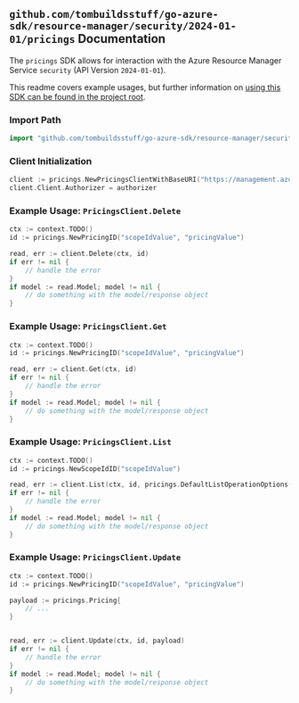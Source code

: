 
## `github.com/tombuildsstuff/go-azure-sdk/resource-manager/security/2024-01-01/pricings` Documentation

The `pricings` SDK allows for interaction with the Azure Resource Manager Service `security` (API Version `2024-01-01`).

This readme covers example usages, but further information on [using this SDK can be found in the project root](https://github.com/tombuildsstuff/go-azure-sdk/tree/main/docs).

### Import Path

```go
import "github.com/tombuildsstuff/go-azure-sdk/resource-manager/security/2024-01-01/pricings"
```


### Client Initialization

```go
client := pricings.NewPricingsClientWithBaseURI("https://management.azure.com")
client.Client.Authorizer = authorizer
```


### Example Usage: `PricingsClient.Delete`

```go
ctx := context.TODO()
id := pricings.NewPricingID("scopeIdValue", "pricingValue")

read, err := client.Delete(ctx, id)
if err != nil {
	// handle the error
}
if model := read.Model; model != nil {
	// do something with the model/response object
}
```


### Example Usage: `PricingsClient.Get`

```go
ctx := context.TODO()
id := pricings.NewPricingID("scopeIdValue", "pricingValue")

read, err := client.Get(ctx, id)
if err != nil {
	// handle the error
}
if model := read.Model; model != nil {
	// do something with the model/response object
}
```


### Example Usage: `PricingsClient.List`

```go
ctx := context.TODO()
id := pricings.NewScopeIdID("scopeIdValue")

read, err := client.List(ctx, id, pricings.DefaultListOperationOptions())
if err != nil {
	// handle the error
}
if model := read.Model; model != nil {
	// do something with the model/response object
}
```


### Example Usage: `PricingsClient.Update`

```go
ctx := context.TODO()
id := pricings.NewPricingID("scopeIdValue", "pricingValue")

payload := pricings.Pricing{
	// ...
}


read, err := client.Update(ctx, id, payload)
if err != nil {
	// handle the error
}
if model := read.Model; model != nil {
	// do something with the model/response object
}
```
